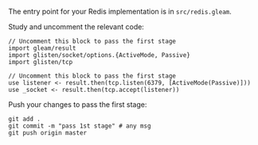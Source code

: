 The entry point for your Redis implementation is in `src/redis.gleam`.

Study and uncomment the relevant code: 

```gleam
// Uncomment this block to pass the first stage
import gleam/result
import glisten/socket/options.{ActiveMode, Passive}
import glisten/tcp
```

```gleam
// Uncomment this block to pass the first stage
use listener <- result.then(tcp.listen(6379, [ActiveMode(Passive)]))
use _socket <- result.then(tcp.accept(listener))
```

Push your changes to pass the first stage:

```
git add .
git commit -m "pass 1st stage" # any msg
git push origin master
```
